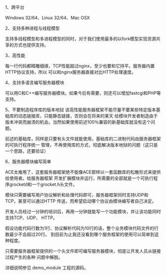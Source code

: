 1、跨平台

Windows 32/64、Linux 32/64、Mac OSX

2、支持多种进程与线程模型

支持多线程模型和多进程模型的同时，对于我们使用最多的以fork模型实现资源共享的方式也提供支持。

3、高性能

每一行代码都精雕细琢，TCP性能超过nginx，至少也要和它持平。服务器内置HTTP协议支持，所以
可以和nginx服务器直接对比HTTP处理速度。

4、支持多语言编写服务器模块

可以用C和C++编写服务器模块。如果今后有需要，则还可以增加fastcgi和PHP等支持。

5、不要制造程序库的版本地狱
该高性能服务器框架不能尽量不要某些特定版本基础库的动态链接库，只能静态链接，否则会在将来的某天
给模块开发者制造由于版本冲突而崩溃的机会。当然如果使用前述100％兼容的新基础库就没有这个问题。

前述的基础库，同样是只要有头文件就能使用，基础库的二进制代码由服务器框架的可执行程序统一
管理，不再使用库的方式，彻底解决版本地狱的问题（这只是一个思路，还要验证）

6、服务器模块编写简单

ACE太难用了，这套服务器框架绝不能像ACE那样以一套函数库的松散形式来提供给使用者。给服务器框架
开发扩展模块并运行，所需要的全部就是一个可执行程序grocketd和一个grocket.h头文件。

模块只需要编写用户协议解析和处理代码即可，服务器框架同时支持UDP和TCP，甚至可以通过HTTP
传送，而希望启动哪个协议由模块编写者自己决定。

开发人员经过一分钟的培训后，再用一分钟就能写一个功能模块，并让该功能同时支持TCP、UDP、
HTTP。

假设功能代码行数为1行、协议解析代码为10行的话，整个业务模块代码文件的行数最少不会超过20行。
到目前为止我还没看到哪个服务框架的使用可以简单到这种程度。

只需要服务器框架提供的一个头文件即可编写服务器模块，彻底让开发人员从链接过程产生的各种
问题中解脱。

详细说明参见 demo\_module 工程的源码。